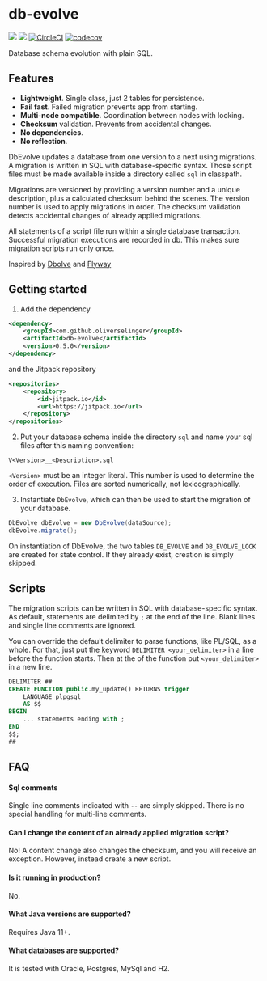 # db-evolve

[![](https://img.shields.io/maven-central/v/com.github.oliverselinger/db-evolve)]()
[![](https://jitpack.io/v/oliverselinger/db-evolve.svg)](https://jitpack.io/#oliverselinger/db-evolve)
[![CircleCI](https://circleci.com/gh/oliverselinger/db-evolve.svg?style=svg)](https://circleci.com/gh/oliverselinger/db-evolve)
[![codecov](https://codecov.io/gh/oliverselinger/db-evolve/branch/main/graph/badge.svg?token=K68CRS0CFQ)](https://codecov.io/gh/oliverselinger/db-evolve)

Database schema evolution with plain SQL.

## Features

* **Lightweight**. Single class, just 2 tables for persistence.
* **Fail fast**. Failed migration prevents app from starting.
* **Multi-node compatible**. Coordination between nodes with locking.
* **Checksum** validation. Prevents from accidental changes.
* **No dependencies**.
* **No reflection**.

DbEvolve updates a database from one version to a next using migrations. A migration is written in SQL with database-specific syntax. Those script files must be made available inside a directory called `sql` in classpath.

Migrations are versioned by providing a version number and a unique description, plus a calculated checksum behind the scenes. The version number is used to apply migrations in order. The checksum validation detects accidental changes of already applied migrations.

All statements of a script file run within a single database transaction. Successful migration executions are recorded in db. This makes sure migration scripts run only once.

Inspired by [Dbolve](https://github.com/cinemast/dbolve) and [Flyway](https://flywaydb.org)

## Getting started

1.  Add the dependency
```xml
<dependency>
    <groupId>com.github.oliverselinger</groupId>
    <artifactId>db-evolve</artifactId>
    <version>0.5.0</version>
</dependency>
```

and the Jitpack repository
```xml
<repositories>
    <repository>
        <id>jitpack.io</id>
        <url>https://jitpack.io</url>
    </repository>
</repositories>
```

2. Put your database schema inside the directory `sql` and name your sql files after this naming convention:

`V<Version>__<Description>.sql`

`<Version>` must be an integer literal. This number is used to determine the order of execution. Files are sorted numerically, not lexicographically.

3. Instantiate `DbEvolve`, which can then be used to start the migration of your database.

```java
DbEvolve dbEvolve = new DbEvolve(dataSource);
dbEvolve.migrate();
```

On instantiation of DbEvolve, the two tables `DB_EVOLVE` and `DB_EVOLVE_LOCK` are created for state control. If they already exist, creation is simply skipped.  

## Scripts

The migration scripts can be written in SQL with database-specific syntax. As default, statements are delimited by `;` at the end of the line. Blank lines and single line comments are ignored.

You can override the default delimiter to parse functions, like PL/SQL, as a whole. For that, just put the keyword `DELIMITER <your_delimiter>` in a line before the function starts. Then at the of the function put `<your_delimiter>` in a new line.

```sql
DELIMITER ##
CREATE FUNCTION public.my_update() RETURNS trigger
    LANGUAGE plpgsql
    AS $$
BEGIN
    ... statements ending with ;
END
$$;
##
```

## FAQ

#### Sql comments

Single line comments indicated with `--` are simply skipped. There is no special handling for multi-line comments.

#### Can I change the content of an already applied migration script?

No! A content change also changes the checksum, and you will receive an exception. However, instead create a new script.

#### Is it running in production?

No.

#### What Java versions are supported?

Requires Java 11+.

#### What databases are supported?

It is tested with Oracle, Postgres, MySql and H2.
